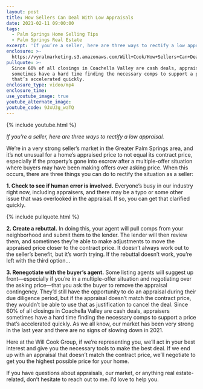 ```yaml
---
layout: post
title: How Sellers Can Deal With Low Appraisals
date: 2021-02-11 09:00:00
tags:
  - Palm Springs Home Selling Tips
  - Palm Springs Real Estate
excerpt: 'If you’re a seller, here are three ways to rectify a low appraisal.'
enclosure: >-
  https://vyralmarketing.s3.amazonaws.com/Will+Cook/How+Sellers+Can+Deal+With+Low+Appraisals.mp4
pullquote: >-
  Since 60% of all closings in Coachella Valley are cash deals, appraisers
  sometimes have a hard time finding the necessary comps to support a price
  that’s accelerated quickly.
enclosure_type: video/mp4
enclosure_time:
use_youtube_image: true
youtube_alternate_image:
youtube_code: 9JxU3g_waTQ
---
```


{% include youtube.html %}

*If you’re a seller, here are three ways to rectify a low appraisal.*

We’re in a very strong seller’s market in the Greater Palm Springs area, and it’s not unusual for a home’s appraised price to not equal its contract price, especially if the property’s gone into escrow after a multiple-offer situation where buyers may have been making offers over asking price. When this occurs, there are three things you can do to rectify the situation as a seller:

**1\. Check to see if human error is involved.** Everyone’s busy in our industry right now, including appraisers, and there may be a typo or some other issue that was overlooked in the appraisal. If so, you can get that clarified quickly.&nbsp;

{% include pullquote.html %}

**2\. Create a rebuttal.** In doing this, your agent will pull comps from your neighborhood and submit them to the lender. The lender will then review them, and sometimes they’re able to make adjustments to move the appraised price closer to the contract price. It doesn’t always work out to the seller’s benefit, but it’s worth trying. If the rebuttal doesn’t work, you’re left with the third option…

**3\. Renegotiate with the buyer’s agent.** Some listing agents will suggest up front—especially if you’re in a multiple-offer situation and negotiating over the asking price—that you ask the buyer to remove the appraisal contingency. They’d still have the opportunity to do an appraisal during their due diligence period, but if the appraisal doesn’t match the contract price, they wouldn’t be able to use that as justification to cancel the deal. Since 60% of all closings in Coachella Valley are cash deals, appraisers sometimes have a hard time finding the necessary comps to support a price that’s accelerated quickly. As we all know, our market has been very strong in the last year and there are no signs of slowing down in 2021.&nbsp;

Here at the Will Cook Group, if we’re representing you, we’ll act in your best interest and give you the necessary tools to make the best deal. If we end up with an appraisal that doesn’t match the contract price, we’ll negotiate to get you the highest possible price for your home.&nbsp;

If you have questions about appraisals, our market, or anything real estate-related, don’t hesitate to reach out to me. I’d love to help you.
